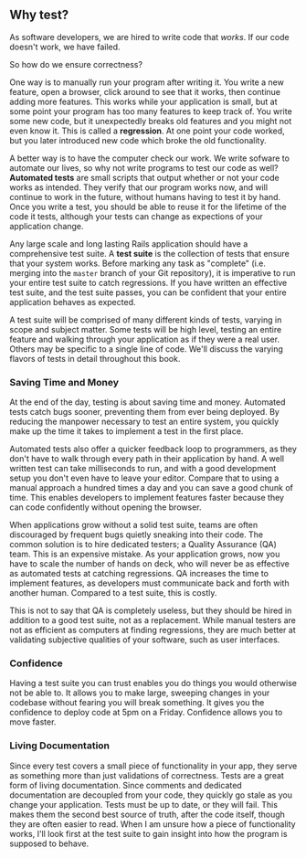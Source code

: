 ## Why test?

As software developers, we are hired to write code that _works_.
If our code doesn't work, we have failed.

So how do we ensure correctness?

One way is to manually run your program after writing it. You write a new
feature, open a browser, click around to see that it works, then continue adding
more features. This works while your application is small, but at some point
your program has too many features to keep track of. You write some new code,
but it unexpectedly breaks old features and you might not even know it. This is
called a **regression**. At one point your code worked, but you later introduced
new code which broke the old functionality.

A better way is to have the computer check our work. We write sofware to
automate our lives, so why not write programs to test our code as well?
**Automated tests** are small scripts that output whether or not your code works
as intended. They verify that our program works now, and will continue to work
in the future, without humans having to test it by hand. Once you write a test,
you should be able to reuse it for the lifetime of the code it tests, although
your tests can change as expections of your application change.

Any large scale and long lasting Rails application should have a comprehensive
test suite. A **test suite** is the collection of tests that ensure that your
system works. Before marking any task as "complete" (i.e. merging into the
`master` branch of your Git repository), it is imperative to run your entire
test suite to catch regressions. If you have written an effective test suite,
and the test suite passes, you can be confident that your entire application
behaves as expected.

A test suite will be comprised of many different kinds of tests, varying in
scope and subject matter. Some tests will be high level, testing an entire
feature and walking through your application as if they were a real user. Others
may be specific to a single line of code. We'll discuss the varying flavors of
tests in detail throughout this book.

### Saving Time and Money

At the end of the day, testing is about saving time and money. Automated tests
catch bugs sooner, preventing them from ever being deployed. By reducing the
manpower necessary to test an entire system, you quickly make up the time it
takes to implement a test in the first place.

Automated tests also offer a quicker feedback loop to programmers, as they don't
have to walk through every path in their application by hand. A well written
test can take milliseconds to run, and with a good development setup you don't
even have to leave your editor. Compare that to using a manual approach a
hundred times a day and you can save a good chunk of time. This enables
developers to implement features faster because they can code confidently
without opening the browser.

When applications grow without a solid test suite, teams are often discouraged
by frequent bugs quietly sneaking into their code. The common solution is
to hire dedicated testers; a Quality Assurance (QA) team. This is an expensive
mistake. As your application grows, now you have to scale the number of hands on
deck, who will never be as effective as automated tests at catching regressions.
QA increases the time to implement features, as developers must communicate back
and forth with another human. Compared to a test suite, this is costly.

This is not to say that QA is completely useless, but they should be hired in
addition to a good test suite, not as a replacement. While manual testers are
not as efficient as computers at finding regressions, they are much better at
validating subjective qualities of your software, such as user interfaces.

### Confidence

Having a test suite you can trust enables you do things you would otherwise not
be able to. It allows you to make large, sweeping changes in your codebase
without fearing you will break something. It gives you the confidence to deploy
code at 5pm on a Friday. Confidence allows you to move faster.

### Living Documentation

Since every test covers a small piece of functionality in your app, they serve
as something more than just validations of correctness. Tests are a great form
of living documentation. Since comments and dedicated documentation are
decoupled from your code, they quickly go stale as you change your application.
Tests must be up to date, or they will fail. This makes them the second best
source of truth, after the code itself, though they are often easier to read.
When I am unsure how a piece of functionality works, I'll look first at the test
suite to gain insight into how the program is supposed to behave.

